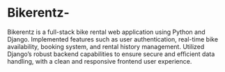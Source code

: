 # Bikerentz-
Bikerentz is a full-stack bike rental web application using Python and Django. Implemented features such as user authentication, real-time bike availability, booking system, and rental history management. Utilized Django’s robust backend capabilities to ensure secure and efficient data handling, with a clean and responsive frontend user experience.
